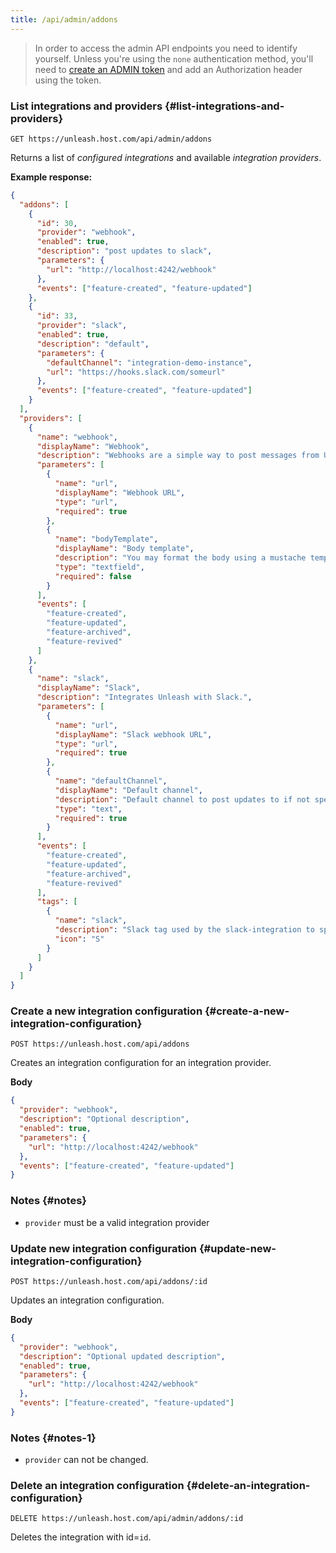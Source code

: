 ```yaml
---
title: /api/admin/addons
---
```


> In order to access the admin API endpoints you need to identify yourself. Unless you're using the `none` authentication method, you'll need to [create an ADMIN token](/how-to/how-to-create-api-tokens) and add an Authorization header using the token.

### List integrations and providers {#list-integrations-and-providers}

`GET https://unleash.host.com/api/admin/addons`

Returns a list of _configured integrations_ and available _integration providers_.

**Example response:**

```json
{
  "addons": [
    {
      "id": 30,
      "provider": "webhook",
      "enabled": true,
      "description": "post updates to slack",
      "parameters": {
        "url": "http://localhost:4242/webhook"
      },
      "events": ["feature-created", "feature-updated"]
    },
    {
      "id": 33,
      "provider": "slack",
      "enabled": true,
      "description": "default",
      "parameters": {
        "defaultChannel": "integration-demo-instance",
        "url": "https://hooks.slack.com/someurl"
      },
      "events": ["feature-created", "feature-updated"]
    }
  ],
  "providers": [
    {
      "name": "webhook",
      "displayName": "Webhook",
      "description": "Webhooks are a simple way to post messages from Unleash to third party services. Unleash make use of normal HTTP POST with a payload you may define yourself.",
      "parameters": [
        {
          "name": "url",
          "displayName": "Webhook URL",
          "type": "url",
          "required": true
        },
        {
          "name": "bodyTemplate",
          "displayName": "Body template",
          "description": "You may format the body using a mustache template. If you don't specify anything, the format will be similar to the /api/admin/events format",
          "type": "textfield",
          "required": false
        }
      ],
      "events": [
        "feature-created",
        "feature-updated",
        "feature-archived",
        "feature-revived"
      ]
    },
    {
      "name": "slack",
      "displayName": "Slack",
      "description": "Integrates Unleash with Slack.",
      "parameters": [
        {
          "name": "url",
          "displayName": "Slack webhook URL",
          "type": "url",
          "required": true
        },
        {
          "name": "defaultChannel",
          "displayName": "Default channel",
          "description": "Default channel to post updates to if not specified in the slack-tag",
          "type": "text",
          "required": true
        }
      ],
      "events": [
        "feature-created",
        "feature-updated",
        "feature-archived",
        "feature-revived"
      ],
      "tags": [
        {
          "name": "slack",
          "description": "Slack tag used by the slack-integration to specify the slack channel.",
          "icon": "S"
        }
      ]
    }
  ]
}
```

### Create a new integration configuration {#create-a-new-integration-configuration}

`POST https://unleash.host.com/api/addons`

Creates an integration configuration for an integration provider.

**Body**

```json
{
  "provider": "webhook",
  "description": "Optional description",
  "enabled": true,
  "parameters": {
    "url": "http://localhost:4242/webhook"
  },
  "events": ["feature-created", "feature-updated"]
}
```

### Notes {#notes}

- `provider` must be a valid integration provider

### Update new integration configuration {#update-new-integration-configuration}

`POST https://unleash.host.com/api/addons/:id`

Updates an integration configuration.

**Body**

```json
{
  "provider": "webhook",
  "description": "Optional updated description",
  "enabled": true,
  "parameters": {
    "url": "http://localhost:4242/webhook"
  },
  "events": ["feature-created", "feature-updated"]
}
```

### Notes {#notes-1}

- `provider` can not be changed.

### Delete an integration configuration {#delete-an-integration-configuration}

`DELETE https://unleash.host.com/api/admin/addons/:id`

Deletes the integration with id=`id`.
